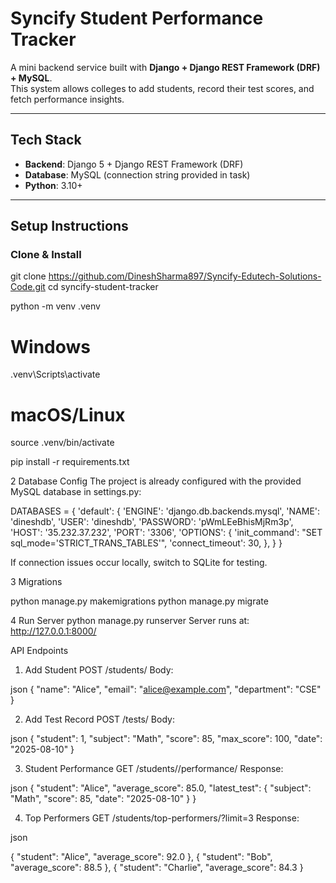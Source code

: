 # Syncify Student Performance Tracker

A mini backend service built with **Django + Django REST Framework (DRF) + MySQL**.  
This system allows colleges to add students, record their test scores, and fetch performance insights.

---

##  Tech Stack
- **Backend**: Django 5 + Django REST Framework (DRF)
- **Database**: MySQL (connection string provided in task)
- **Python**: 3.10+

---

##  Setup Instructions

### Clone & Install

git clone https://github.com/DineshSharma897/Syncify-Edutech-Solutions-Code.git
cd syncify-student-tracker

python -m venv .venv
# Windows
.venv\Scripts\activate
# macOS/Linux
source .venv/bin/activate

pip install -r requirements.txt

2️ Database Config
The project is already configured with the provided MySQL database in settings.py:


DATABASES = {
    'default': {
        'ENGINE': 'django.db.backends.mysql',
        'NAME': 'dineshdb',
        'USER': 'dineshdb',
        'PASSWORD': 'pWmLEeBhisMjRm3p',
        'HOST': '35.232.37.232',
        'PORT': '3306',
        'OPTIONS': {
            'init_command': "SET sql_mode='STRICT_TRANS_TABLES'",
            'connect_timeout': 30,
        },
    }
}

If connection issues occur locally, switch to SQLite for testing.

3️ Migrations

python manage.py makemigrations
python manage.py migrate

4️ Run Server
python manage.py runserver
Server runs at: http://127.0.0.1:8000/

API Endpoints
1. Add Student
POST /students/
Body:

json
{
  "name": "Alice",
  "email": "alice@example.com",
  "department": "CSE"
}

2. Add Test Record
POST /tests/
Body:

json
{
  "student": 1,
  "subject": "Math",
  "score": 85,
  "max_score": 100,
  "date": "2025-08-10"
}

3. Student Performance
GET /students/<id>/performance/
Response:

json
{
  "student": "Alice",
  "average_score": 85.0,
  "latest_test": {
    "subject": "Math",
    "score": 85,
    "date": "2025-08-10"
  }
}

4. Top Performers
GET /students/top-performers/?limit=3
Response:

json

  { "student": "Alice", "average_score": 92.0 },
  { "student": "Bob", "average_score": 88.5 },
  { "student": "Charlie", "average_score": 84.3 }

